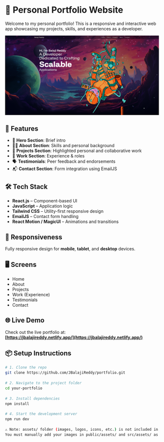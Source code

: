 # 💼 Personal Portfolio Website

Welcome to my personal portfolio! This is a responsive and interactive web app showcasing my projects, skills, and experiences as a developer.

![Portfolio Screenshot](public/assets/projects/portfolio.png)

## 🚀 Features

- 🎯 **Hero Section**: Brief intro
- 🙋‍♂️ **About Section**: Skills and personal background
- 🧩 **Projects Section**: Highlighted personal and collaborative work
- 💼 **Work Section**: Experience & roles
- 🗣️ **Testimonials**: Peer feedback and endorsements
- 📬 **Contact Section**: Form integration using EmailJS

## 🛠 Tech Stack

- **React.js** – Component-based UI
- **JavaScript** – Application logic
- **Tailwind CSS** – Utility-first responsive design
- **EmailJS** – Contact form handling
- **React Motion / MagicUI** – Animations and transitions

## 📱 Responsiveness

Fully responsive design for **mobile**, **tablet**, and **desktop** devices.

## 🖥️ Screens

- Home
- About
- Projects
- Work (Experience)
- Testimonials
- Contact

## 🌐 Live Demo

Check out the live portfolio at:  
**[https://jbalajireddy.netlify.app/](https://jbalajireddy.netlify.app/)**  

## 📦 Setup Instructions

```bash
# 1. Clone the repo
git clone https://github.com/JBalajiReddy/portfolio.git

# 2. Navigate to the project folder
cd your-portfolio

# 3. Install dependencies
npm install

# 4. Start the development server
npm run dev

⚠️ Note: assets/ folder (images, logos, icons, etc.) is not included in the repository.
You must manually add your images in public/assets/ and src/assets/ as required by the project structure.
